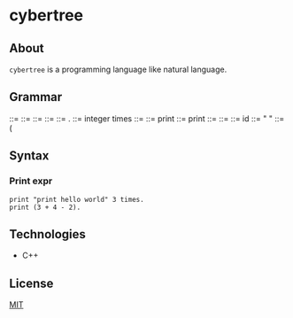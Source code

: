# cybertree
## About
`cybertree` is a programming language like natural language. 

## Grammar
<start>      ::= <exprlines>
<start>      ::= <start> <start>
<exprlines>  ::= <exprlines> <exprlines>
<exprlines>  ::= <exprline>
<exprline>   ::= <expr> .
<expr>       ::= <expr> integer times
<expr>       ::= <printexpr>
<printexpr>  ::= print <stringexpr>
<printexpr>  ::= print <mathexpr>
<printexpr>  ::= <printexpr> <string>
<string>     ::= <string> <string>
<string>     ::= id
<stringexpr> ::= " <string> "
<mathexpr>   ::= ( <math> )
<math>       ::= <math> + integer
<math>       ::= <math> - integer
<math>       ::= <math> * integer
<math>       ::= <math> / integer
<math>       ::= integer + integer
<math>       ::= integer - integer
<math>       ::= integer * integer
<math>       ::= integer / integer

## Syntax
### Print expr
```cybertree
print "print hello world" 3 times.
print (3 + 4 - 2).
```

## Technologies
- C++

## License
[MIT](LICENSE)